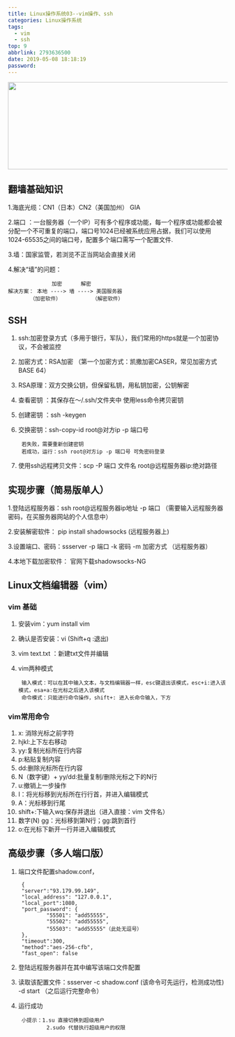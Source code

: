 ```yaml
---
title: Linux操作系统03--vim操作、ssh
categories: Linux操作系统
tags:
  - vim
  - ssh
top: 9
abbrlink: 2793636500
date: 2019-05-08 18:18:19
password:
---
```


<img src="https://jwangtec.oss-cn-chengdu.aliyuncs.com/jwangcloud/index/Linux.jpeg" width="1000" height="200" align="middle" />

## 翻墙基础知识

<!--more-->
	
1.海底光缆：CN1（日本）CN2（美国加州） GIA

2.端口 ：一台服务器（一个IP）可有多个程序或功能，每一个程序或功能都会被分配一个不可重复的端口，端口号1024已经被系统应用占据，我们可以使用1024-65535之间的端口号，配置多个端口需写一个配置文件.

3.墙：国家监管，若浏览不正当网站会直接关闭

4.解决“墙”的问题：
	
	              加密      解密
	解决方案： 本地 ----> 墙 ----> 美国服务器
	       （加密软件）          （解密软件）
## SSH

1. ssh:加密登录方式（多用于银行，军队），我们常用的https就是一个加密协议，不会被监控
2. 加密方式：RSA加密  （第一个加密方式：凯撒加密CASER，常见加密方式BASE 64）
3. RSA原理：双方交换公钥，但保留私钥，用私钥加密，公钥解密
4. 查看密钥 ：其保存在～/.ssh/文件夹中 使用less命令拷贝密钥
5. 创建密钥 ：ssh -keygen
6. 交换密钥：ssh-copy-id root@对方ip -p 端口号

		若失败，需要重新创建密钥
		若成功，运行：ssh root@对方ip -p 端口号 可免密码登录
7. 使用ssh远程拷贝文件：scp -P 端口 文件名 root@远程服务器ip:绝对路径

## 实现步骤（简易版单人）

1.登陆远程服务器：ssh root@远程服务器ip地址 -p 端口 （需要输入远程服务器密码，在买服务器网站的个人信息中）

2.安装解密软件： pip install shadowsocks  (远程服务器上)

3.设置端口、密码：ssserver -p 端口 -k 密码 -m 加密方式  （远程服务器）

4.本地下载加密软件： 官网下载shadowsocks-NG 

## Linux文档编辑器（vim）
### vim 基础
1. 安装vim：yum install vim 
2. 确认是否安装：vi   (Shift+q :退出)
3. vim text.txt ：新建txt文件并编辑
4. vim两种模式
		
		输入模式：可以在其中输入文本，与文档编辑器一样，esc键退出该模式，esc+i:进入该模式，esa+a:在光标之后进入该模式
		命令模式：只能进行命令操作，shift+: 进入长命令输入，下方

### vim常用命令
1. x: 消除光标之前字符
2. hjkl:上下左右移动
3. yy:复制光标所在行内容
4. p:粘贴复制内容
5. dd:删除光标所在行内容
6. N（数字键）+ yy/dd:批量复制/删除光标之下的N行
7. u:撤销上一步操作
8. I：将光标移到光标所在行行首，并进入编辑模式
9. A：光标移到行尾
10. shift+:下输入wq:保存并退出（进入直接：vim 文件名）
11. 数字(N) gg：光标移到第N行；gg:跳到首行
12. o:在光标下新开一行并进入编辑模式

## 高级步骤（多人端口版）

1. 端口文件配置shadow.conf，
		
		{
		"server":"93.179.99.149",
		"local_address": "127.0.0.1",
		"local_port":1080,
		"port_password": {
				"55501": "add55555",
				"55502": "add55555",
				"55503": "add55555"（此处无逗号） 
		},
		"timeout":300,
		"method":"aes-256-cfb",
		"fast_open": false     
		
2. 登陆远程服务器并在其中编写该端口文件配置
3. 读取该配置文件：ssserver -c shadow.conf (该命令可先运行，检测成功性) -d start （之后运行完整命令）
4. 运行成功


		小提示：1.su 直接切换到超级用户
				2.sudo 代替执行超级用户的权限